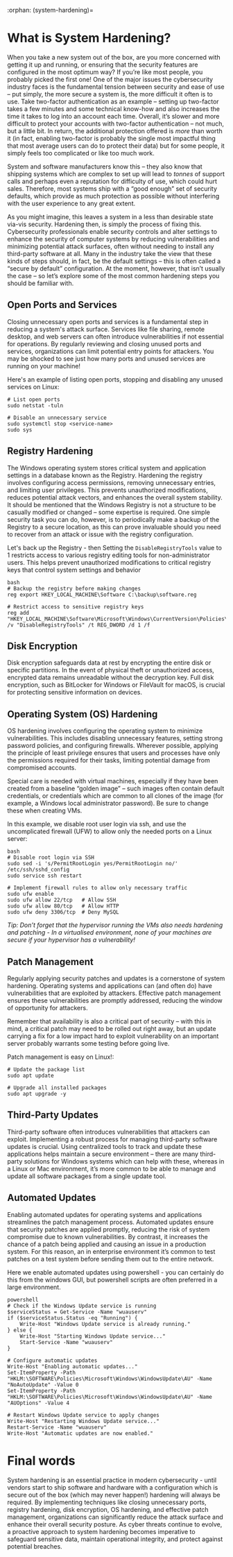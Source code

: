 :orphan:
(system-hardening)=

# What is System Hardening?

When you take a new system out of the box, are you more concerned with getting it up and running, or ensuring that the security features are configured in the most optimum way? If you’re like most people, you probably picked the first one! One of the major issues the cybersecurity industry faces is the fundamental tension between security and ease of use – put simply, the more secure a system is, the more difficult it often is to use. Take two-factor authentication as an example – setting up two-factor takes a few minutes and some technical know-how and also increases the time it takes to log into an account each time. Overall, it’s slower and more difficult to protect your accounts with two-factor authentication – not much, but a little bit. In return, the additional protection offered is *more* than worth it (in fact, enabling two-factor is probably the single most impactful thing that most average users can do to protect their data) but for some people, it simply feels too complicated or like too much work.

System and software manufacturers know this – they also know that shipping systems which are complex to set up will lead to *tonnes* of support calls and perhaps even a reputation for difficulty of use, which could hurt sales. Therefore, most systems ship with a “good enough” set of security defaults, which provide as much protection as possible without interfering with the user experience to any great extent. 

As you might imagine, this leaves a system in a less than desirable state via-vis security. Hardening then, is simply the process of fixing this. Cybersecurity professionals enable security controls and alter settings to enhance the security of computer systems by reducing vulnerabilities and minimizing potential attack surfaces, often without needing to install any third-party software at all. Many in the industry take the view that these kinds of steps should, in fact, be the default settings – this is often called a “secure by default” configuration. At the moment, however, that isn’t usually the case – so let’s explore some of the most common hardening steps you should be familiar with. 

 

## Open Ports and Services

Closing unnecessary open ports and services is a fundamental step in reducing a system's attack surface. Services like file sharing, remote desktop, and web servers can often introduce vulnerabilities if not essential for operations. By regularly reviewing and closing unused ports and services, organizations can limit potential entry points for attackers. You may be shocked to see just how many ports and unused services are running on your machine! 

Here's an example of listing open ports, stopping and disabling any unused services on Linux:

```
# List open ports
sudo netstat -tuln

# Disable an unnecessary service
sudo systemctl stop <service-name>
sudo sys
```

 

## Registry Hardening

The Windows operating system stores critical system and application settings in a database known as the Registry. Hardening the registry involves configuring access permissions, removing unnecessary entries, and limiting user privileges. This prevents unauthorized modifications, reduces potential attack vectors, and enhances the overall system stability. It should be mentioned that the Windows Registry is not a structure to be casually modified or changed – some expertise is required.  One simple security task you can do, however, is to periodically make a backup of the Registry to a secure location, as this can prove invaluable should you need to recover from an attack or issue with the registry configuration. 

Let's back up the Registry - then Setting the `DisableRegistryTools` value to 1 restricts access to various registry editing tools for non-administrator users. This helps prevent unauthorized modifications to critical registry keys that control system settings and behavior

```
bash
# Backup the registry before making changes
reg export HKEY_LOCAL_MACHINE\Software C:\backup\software.reg

# Restrict access to sensitive registry keys
reg add "HKEY_LOCAL_MACHINE\Software\Microsoft\Windows\CurrentVersion\Policies\System" /v "DisableRegistryTools" /t REG_DWORD /d 1 /f
```

 

## Disk Encryption

Disk encryption safeguards data at rest by encrypting the entire disk or specific partitions. In the event of physical theft or unauthorized access, encrypted data remains unreadable without the decryption key. Full disk encryption, such as BitLocker for Windows or FileVault for macOS, is crucial for protecting sensitive information on devices.



## Operating System (OS) Hardening

OS hardening involves configuring the operating system to minimize vulnerabilities. This includes disabling unnecessary features, setting strong password policies, and configuring firewalls. Wherever possible, applying the principle of least privilege ensures that users and processes have only the permissions required for their tasks, limiting potential damage from compromised accounts.

Special care is needed with virtual machines, especially if they have been created from a baseline “golden image” – such images often contain default credentials, or credentials which are common to all clones of the image (for example, a Windows local administrator password). Be sure to change these when creating VMs. 

In this example, we disable root user login via ssh, and use the uncomplicated firewall (UFW) to allow only the needed ports on a Linux server:

```
bash
# Disable root login via SSH
sudo sed -i 's/PermitRootLogin yes/PermitRootLogin no/' /etc/ssh/sshd_config
sudo service ssh restart

# Implement firewall rules to allow only necessary traffic
sudo ufw enable
sudo ufw allow 22/tcp   # Allow SSH
sudo ufw allow 80/tcp   # Allow HTTP
sudo ufw deny 3306/tcp  # Deny MySQL
```

 *Tip: Don’t forget that the hypervisor running the VMs also needs hardening and patching - In a virtualised environment, none of your machines are secure if your hypervisor has a vulnerability!* 



## Patch Management

Regularly applying security patches and updates is a cornerstone of system hardening. Operating systems and applications can (and often do) have vulnerabilities that are exploited by attackers. Effective patch management ensures these vulnerabilities are promptly addressed, reducing the window of opportunity for attackers.

Remember that availability is also a critical part of security – with this in mind, a critical patch may need to be rolled out right away, but an update carrying a fix for a low impact hard to exploit vulnerability on an important server probably warrants some testing before going live.

Patch management is easy on Linux!:

```
# Update the package list
sudo apt update

# Upgrade all installed packages
sudo apt upgrade -y 
```

 

## Third-Party Updates

Third-party software often introduces vulnerabilities that attackers can exploit. Implementing a robust process for managing third-party software updates is crucial. Using centralized tools to track and update these applications helps maintain a secure environment – there are many third-party solutions for Windows systems which can help with these, whereas in a Linux or Mac environment, it’s more common to be able to manage and update all software packages from a single update tool. 

 

## Automated Updates

Enabling automated updates for operating systems and applications streamlines the patch management process. Automated updates ensure that security patches are applied promptly, reducing the risk of system compromise due to known vulnerabilities. By contrast, it increases the chance of a patch being applied and causing an issue in a production system. For this reason, an in enterprise environment it’s common to test patches on a test system before sending them out to the entire network. 

 Here we enable automated updates using powershell - you can certainly do this from the windows GUI, but powershell scripts are often preferred in a large environment. 

```
powershell
# Check if the Windows Update service is running
$serviceStatus = Get-Service -Name "wuauserv"
if ($serviceStatus.Status -eq "Running") {
    Write-Host "Windows Update service is already running."
} else {
    Write-Host "Starting Windows Update service..."
    Start-Service -Name "wuauserv"
}

# Configure automatic updates
Write-Host "Enabling automatic updates..."
Set-ItemProperty -Path "HKLM:\SOFTWARE\Policies\Microsoft\Windows\WindowsUpdate\AU" -Name "NoAutoUpdate" -Value 0
Set-ItemProperty -Path "HKLM:\SOFTWARE\Policies\Microsoft\Windows\WindowsUpdate\AU" -Name "AUOptions" -Value 4

# Restart Windows Update service to apply changes
Write-Host "Restarting Windows Update service..."
Restart-Service -Name "wuauserv"
Write-Host "Automatic updates are now enabled."
```

# Final words

System hardening is an essential practice in modern cybersecurity - until vendors start to ship software and hardware with a configuration which is secure out of the box (which may never happen!) hardening will always be required. By implementing techniques like closing unnecessary ports, registry hardening, disk encryption, OS hardening, and effective patch management, organizations can significantly reduce the attack surface and enhance their overall security posture. As cyber threats continue to evolve, a proactive approach to system hardening becomes imperative to safeguard sensitive data, maintain operational integrity, and protect against potential breaches.

